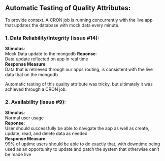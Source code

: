 ## Automatic Testing of Quality Attributes:

To provide context. A CRON job is running concurrently with the live app that updates the database with mock data every minute.  

### 1. Data Reliability/Integrity (issue #14):
**Stimulus**:  
Mock Data update to the mongodb
**Reponse**:  
Data update reflected on app in real time  
**Response Measure**:  
Data that is retrieved through our apps routing, is consistent with the live data that on the mongodb  

Automatic testing of this quality attribute was tricky, but ultimately it was achieved through a CRON job. 

### 2. Availability (issue #9):
**Stimulus**:  
Normal user usage  
**Reponse**:  
User should successfully be able to navigate the app as well as create, update, read, and delete data as needed  
**Response Measure**:  
99% of uptime users should be able to do exactly that, with downtime being used as an opportunity to update and patch the system that otherwise can’t be made live  
